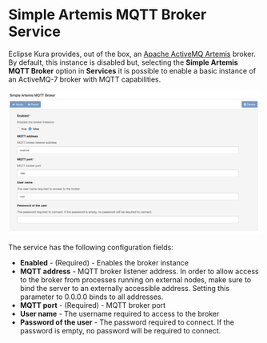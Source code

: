 # Simple Artemis MQTT Broker Service

Eclipse Kura provides, out of the box, an [Apache ActiveMQ Artemis](https://activemq.apache.org/artemis/) broker.
By default, this instance is disabled but, selecting the **Simple Artemis MQTT Broker** option in **Services** it is possible to enable a basic instance of an ​ActiveMQ-7 broker with MQTT capabilities.

![simple_artemis](./images/simple_artemis.png)

The service has the following configuration fields:

  - **Enabled** - (Required) - Enables the broker instance
  - **MQTT address** - MQTT broker listener address. In order to allow access to the broker from processes running on external nodes, make sure to bind the server to an externally accessible address. Setting this parameter to 0.0.0.0 binds to all addresses.
  - **MQTT port** - (Required) - MQTT broker port
  - **User name** - The username​ required to access to the broker
  - **Password of the user** - The password required to connect. If the password is empty, no password will be required to connect.
